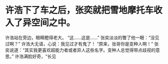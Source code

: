# 许浩下了车之后，张奕就把雪地摩托车收入了异空间之中。
许浩站在旁边，眼睛瞪得老大。
“这……这是……”
张奕淡淡的瞥了他一眼：“没见过啊？”
许浩大无语，心说：我见过才有鬼了！
“原来，张哥你是变种人啊！”
张奕说道：“其实我更喜欢超能力者或者异人这些名字。变种人总觉得带点歧视的意思。”
许浩满脸好奇，“长见

